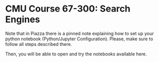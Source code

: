 # CMU Course 67-300: Search Engines

Note that in Piazza there is a pinned note explaining how to set up your python notebook (Python/Jupyter Configuration).
Please, make sure to follow all steps described there.

Then, you will be able to open and try the notebooks available here.

